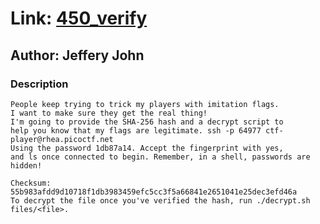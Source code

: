 # Link: [450_verify](https://play.picoctf.org/practice/challenge/450)

## Author: Jeffery John

### Description

```
People keep trying to trick my players with imitation flags.
I want to make sure they get the real thing!
I'm going to provide the SHA-256 hash and a decrypt script to
help you know that my flags are legitimate. ssh -p 64977 ctf-player@rhea.picoctf.net
Using the password 1db87a14. Accept the fingerprint with yes,
and ls once connected to begin. Remember, in a shell, passwords are hidden!

Checksum: 55b983afdd9d10718f1db3983459efc5cc3f5a66841e2651041e25dec3efd46a
To decrypt the file once you've verified the hash, run ./decrypt.sh files/<file>.
```
